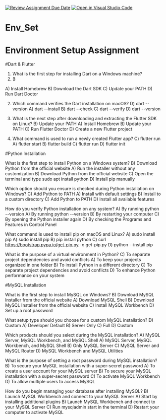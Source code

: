 [![Review Assignment Due Date](https://classroom.github.com/assets/deadline-readme-button-22041afd0340ce965d47ae6ef1cefeee28c7c493a6346c4f15d667ab976d596c.svg)](https://classroom.github.com/a/vnsr1XuU)
[![Open in Visual Studio Code](https://classroom.github.com/assets/open-in-vscode-2e0aaae1b6195c2367325f4f02e2d04e9abb55f0b24a779b69b11b9e10269abc.svg)](https://classroom.github.com/online_ide?assignment_repo_id=15672557&assignment_repo_type=AssignmentRepo)
# Env_Set

# Environment Setup Assignment

#Dart & Flutter

1. What is the first step for installing Dart on a Windows machine?
2.   B

A) Install Homebrew
B) Download the Dart SDK
C) Update your PATH
D) Run Dart Doctor


2. Which command verifies the Dart installation on macOS?
        D) dart --  version
A) dart --install
B) dart --check
C) dart --verify
D) dart --version


3. What is the next step after downloading and extracting the Flutter SDK on Linux?
    B) Update your PATH
A) Install Homebrew
B) Update your PATH
C) Run Flutter Doctor
D) Create a new Flutter project


4. What command is used to run a newly created Flutter app?
    C) flutter run
A) flutter start
B) flutter build
C) flutter run
D) flutter init


#Python Installation

What is the first step to install Python on a Windows system?
    B) Download Python from the official website
A) Run the installer without any customization
B) Download Python from the official website
C) Open the terminal and type sudo apt install python
D) Install pip manually

Which option should you ensure is checked during Python installation on Windows?
    C) Add Python to PATH
A) Install with default settings
B) Install to a custom directory
C) Add Python to PATH
D) Install all available features

How do you verify Python installation on any system?
      A) By running python --version
A) By running python --version
B) By restarting your computer
C) By opening the Python installer again
D) By checking the Programs and Features in Control Panel

What command is used to install pip on macOS and Linux?
  A) sudo install pip
A) sudo install pip
B) pip install python
C) curl https://bootstrap.pypa.io/get-pip.py -o get-pip.py
D) python --install pip

What is the purpose of a virtual environment in Python?
    C) To separate project dependencies and avoid conflicts
A) To keep your projects organized in one folder
B) To install Python in a different directory
C) To separate project dependencies and avoid conflicts
D) To enhance Python performance on your system

#MySQL Installation

What is the first step to install MySQL on Windows?
    B) Download MySQL Installer from the official website
A) Download MySQL Shell
B) Download MySQL Installer from the official website
C) Install MySQL Workbench
D) Set up a root password

What setup type should you choose for a custom MySQL installation?
      D) Custom
A) Developer Default
B) Server Only
C) Full
D) Custom

Which products should you select during the MySQL installation?
      A) MySQL Server, MySQL Workbench, and MySQL Shell
A) MySQL Server, MySQL Workbench, and MySQL Shell
B) Only MySQL Server
C) MySQL Server and MySQL Router
D) MySQL Workbench and MySQL Utilities

What is the purpose of setting a root password during MySQL installation?
      B) To secure your MySQL installation with a super-secret password
A) To create a user account for your MySQL server
B) To secure your MySQL installation with a super-secret password
C) To activate MySQL Workbench
D) To allow multiple users to access MySQL

How do you begin managing your database after installing MySQL?
      B) Launch MySQL Workbench and connect to your MySQL Server
A) Start by installing additional plugins
B) Launch MySQL Workbench and connect to your MySQL Server
C) Run mysqladmin start in the terminal
D) Restart your computer to activate MySQL
